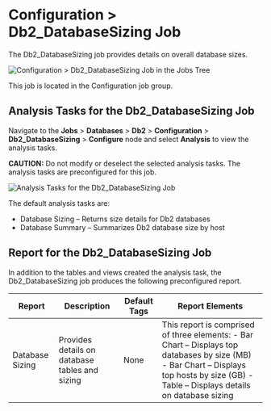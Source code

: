 # Configuration > Db2_DatabaseSizing Job

The Db2_DatabaseSizing job provides details on overall database sizes.

![Configuration > Db2_DatabaseSizing Job in the Jobs Tree](/img/product_docs/accessanalyzer/solutions/databases/db2/configurationjobstree.webp)

This job is located in the Configuration job group.

## Analysis Tasks for the Db2_DatabaseSizing Job

Navigate to the **Jobs** > **Databases** > **Db2** > **Configuration** > **Db2_DatabaseSizing** >
**Configure** node and select **Analysis** to view the analysis tasks.

**CAUTION:** Do not modify or deselect the selected analysis tasks. The analysis tasks are
preconfigured for this job.

![Analysis Tasks for the Db2_DatabaseSizing Job](/img/product_docs/accessanalyzer/solutions/databases/db2/databasesizinganalysis.webp)

The default analysis tasks are:

- Database Sizing – Returns size details for Db2 databases
- Database Summary – Summarizes Db2 database size by host

## Report for the Db2_DatabaseSizing Job

In addition to the tables and views created the analysis task, the Db2_DatabaseSizing job produces
the following preconfigured report.

| Report          | Description                                    | Default Tags | Report Elements                                                                                                                                                                           |
| --------------- | ---------------------------------------------- | ------------ | ----------------------------------------------------------------------------------------------------------------------------------------------------------------------------------------- |
| Database Sizing | Provides details on database tables and sizing | None         | This report is comprised of three elements: - Bar Chart – Displays top databases by size (MB) - Bar Chart – Displays top hosts by size (GB) - Table – Displays details on database sizing |
